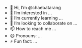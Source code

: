 - 👋 Hi, I’m @chaebatarang
- 👀 I’m interested in ...
- 🌱 I’m currently learning ...
- 💞️ I’m looking to collaborate on ...
- 📫 How to reach me ...
- 😄 Pronouns: ...
- ⚡ Fun fact: ...

<!---
chaebatarang/chaebatarang is a ✨ special ✨ repository because its `README.md` (this file) appears on your GitHub profile.
You can click the Preview link to take a look at your changes.
--->
